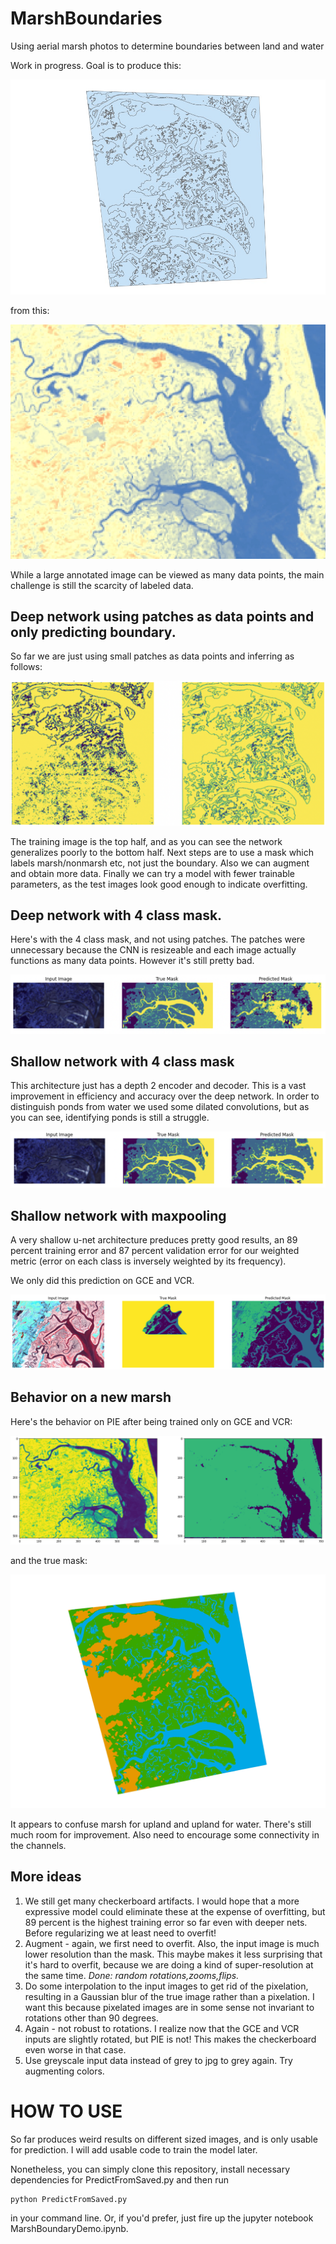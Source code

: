 # MarshBoundaries
Using aerial marsh photos to determine boundaries between land and water

Work in progress. Goal is to produce this:

<img src="figures/plum_boundary.jpg"/>

from this:

<img src="figures/plum_raw.jpg"/>

While a large annotated image can be viewed as many data points, the main challenge is still the scarcity of labeled data.

## Deep network using patches as data points and only predicting boundary.

So far we are just using small patches as data points and inferring as follows:

<img src="figures/1000-epochs.png"/>

The training image is the top half, and as you can see the network generalizes poorly to the bottom half. Next steps are to use a mask which labels marsh/nonmarsh etc, not just the boundary. Also we can augment and obtain more data. Finally we can try a model with fewer trainable parameters, as the test images look good enough to indicate overfitting.

## Deep network with 4 class mask.

Here's with the 4 class mask, and not using patches. The patches were unnecessary because the CNN is resizeable and each image actually functions as many data points. However it's still pretty bad.

<img src="figures/4class.png"/>

## Shallow network with 4 class mask

This architecture just has a depth 2 encoder and decoder. This is a vast improvement in efficiency and accuracy over the deep network. In order to distinguish ponds from water we used some dilated convolutions, but as you can see, identifying ponds is still a struggle.

<img src="figures/shallow.png"/>

## Shallow network with maxpooling 

A very shallow u-net architecture preduces pretty good results, an 89 percent training error and 87 percent validation error for our weighted metric (error on each class is inversely weighted by its frequency).

We only did this prediction on GCE and VCR.

<img src="figures/MaxPool87val.png"/>

## Behavior on a new marsh 

Here's the behavior on PIE after being trained only on GCE and VCR: 


<img src="figures/WithAugmentation.png"/>

and the true mask:

<img src="new-masks/updated_PIE_mask.jpg"/>

It appears to confuse marsh for upland and upland for water. There's still much room for improvement. Also need to encourage some connectivity in the channels. 


## More ideas 

1. We still get many checkerboard artifacts. I would hope that a more expressive model could eliminate these at the expense of overfitting, but 89 percent is the highest training error so far even with deeper nets. Before regularizing we at least need to overfit!
2. Augment - again, we first need to overfit. Also, the input image is much lower resolution than the mask. This maybe makes it less surprising that it's hard to overfit, because we are doing a kind of super-resolution at the same time. *Done: random rotations,zooms,flips.*
3. Do some interpolation to the input images to get rid of the pixelation, resulting in a Gaussian blur of the true image rather than a pixelation. I want this because pixelated images are in some sense not invariant to rotations other than 90 degrees.  
4. Again - not robust to rotations. I realize now that the GCE and VCR inputs are slightly rotated, but PIE is not! This makes the checkerboard even worse in that case. 
5. Use greyscale input data instead of grey to jpg to grey again. Try augmenting colors.



# HOW TO USE

So far produces weird results on different sized images, and is only usable for prediction. I will add usable code to train the model later.

Nonetheless, you can simply clone this repository, install necessary dependencies for PredictFromSaved.py and then run 

```
python PredictFromSaved.py
```

in your command line. Or, if you'd prefer, just fire up the jupyter notebook MarshBoundaryDemo.ipynb. 


